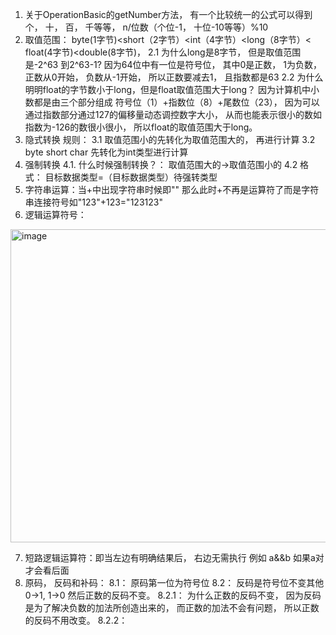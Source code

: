 1. 关于OperationBasic的getNumber方法， 有一个比较统一的公式可以得到个， 十， 百， 千等等， n/位数（个位-1， 十位-10等等）%10
2. 取值范围： byte(1字节)<short（2字节）<int（4字节）<long（8字节）< float(4字节)<double(8字节)，
   2.1 为什么long是8字节， 但是取值范围是-2^63 到2^63-1?
   因为64位中有一位是符号位， 其中0是正数， 1为负数， 正数从0开始， 负数从-1开始， 所以正数要减去1， 且指数都是63
   2.2 为什么明明float的字节数小于long，但是float取值范围大于long？
   因为计算机中小数都是由三个部分组成 符号位（1）+指数位（8）+尾数位（23）， 因为可以通过指数部分通过127的偏移量动态调控数字大小， 从而也能表示很小的数如 指数为-126的数很小很小， 所以float的取值范围大于long。
3. 隐式转换 规则：
   3.1 取值范围小的先转化为取值范围大的， 再进行计算
   3.2 byte short char 先转化为int类型进行计算
4. 强制转换
   4.1. 什么时候强制转换？： 取值范围大的->取值范围小的
   4.2 格式： 目标数据类型=（目标数据类型）待强转类型
5. 字符串运算：当+中出现字符串时候即"" 那么此时+不再是运算符了而是字符串连接符号如"123"+123="123123"
6. 逻辑运算符号：
<img width="1456" height="501" alt="image" src="https://github.com/user-attachments/assets/ce379475-8957-4fc3-9a12-1672acf189e0" />

7. 短路逻辑运算符：即当左边有明确结果后， 右边无需执行 例如 a&&b 如果a对才会看后面
8. 原码， 反码和补码：
   8.1： 原码第一位为符号位
   8.2： 反码是符号位不变其他0->1, 1->0 然后正数的反码不变。
       8.2.1： 为什么正数的反码不变， 因为反码是为了解决负数的加法所创造出来的， 而正数的加法不会有问题， 所以正数的反码不用改变。
       8.2.2： 
